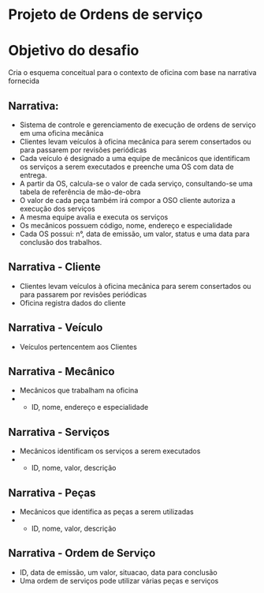 # Projeto de Ordens de serviço

# Objetivo do desafio
Cria o esquema conceitual para o contexto de oficina com base na narrativa fornecida


## Narrativa:
- Sistema de controle e gerenciamento de execução de ordens de serviço em uma oficina mecânica
- Clientes levam veículos à oficina mecânica para serem consertados ou para passarem por revisões  periódicas
- Cada veículo é designado a uma equipe de mecânicos que identificam os serviços a serem executados e preenche uma OS com data de entrega.
- A partir da OS, calcula-se o valor de cada serviço, consultando-se uma tabela de referência de mão-de-obra
- O valor de cada peça também irá compor a OSO cliente autoriza a execução dos serviços
- A mesma equipe avalia e executa os serviços
- Os mecânicos possuem código, nome, endereço e especialidade
- Cada OS possui: n°, data de emissão, um valor, status e uma data para conclusão dos trabalhos.



## Narrativa - Cliente
- Clientes levam veículos à oficina mecânica para serem consertados ou para passarem por revisões  periódicas
- Oficina registra dados do cliente


## Narrativa - Veículo
- Veículos pertencentem aos Clientes


## Narrativa - Mecânico
- Mecânicos que trabalham na oficina
- - ID, nome, endereço e especialidade


## Narrativa - Serviços
- Mecânicos identificam os serviços a serem executados
- - ID, nome, valor, descrição


## Narrativa - Peças
- Mecânicos que identifica as peças a serem utilizadas
- - ID, nome, valor, descrição


## Narrativa - Ordem de Serviço
- ID, data de emissão, um valor, situacao, data para conclusão
- Uma ordem de serviços pode utilizar várias peças e serviços


